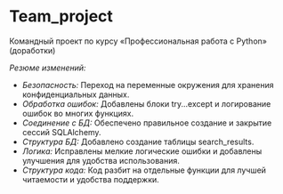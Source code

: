 # Team_project
Командный проект по курсу «Профессиональная работа с Python» (доработки)

*Резюме изменений:*

- *Безопасность:* Переход на переменные окружения для хранения конфиденциальных данных.
- *Обработка ошибок:* Добавлены блоки try...except и логирование ошибок во многих функциях.
- *Соединение с БД:* Обеспечено правильное создание и закрытие сессий SQLAlchemy.
- *Структура БД:* Добавлено создание таблицы search_results.
- *Логика:* Исправлены мелкие логические ошибки и добавлены улучшения для удобства использования.
- *Структура кода:* Код разбит на отдельные функции для лучшей читаемости и удобства поддержки.
